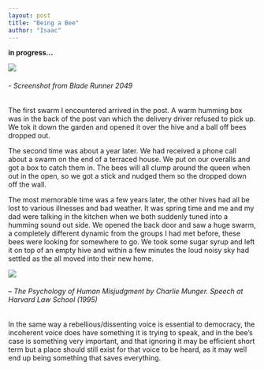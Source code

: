 ```yaml
---
layout: post
title: "Being a Bee"
author: "Isaac"
---
```


**in progress...**


![](https://isaac-art.github.io/images/bees.png)
###### - Screenshot from Blade Runner 2049

The first swarm I encountered arrived in the post. A warm humming box was in the back of the post van which the delivery driver refused to pick up. We tok it down the garden and opened it over the hive and a ball off bees dropped out.


The second time was about a year later. We had received a phone call about a swarm on the end of a terraced house. We put on our overalls and got a box to catch them in. The bees will all clump around the queen when out in the open, so we got a stick and nudged them so the dropped down off the wall. 


The most memorable time was a few years later, the other hives had all be lost to various illnesses and bad weather. It was spring time and me and my dad were talking in the kitchen when we both suddenly tuned into a humming sound out side. We opened the back door and saw a huge swarm, a completely different dynamic from the groups I had met before, these bees were looking for somewhere to go. We took some sugar syrup and left it on top of an empty hive and within a few minutes the loud noisy sky had settled as the all moved into their new home. 


![](https://isaac-art.github.io/images/munger.png)
###### – The Psychology of Human Misjudgment by Charlie Munger. Speech at Harvard Law School (1995)
 
In the same way a rebellious/dissenting voice is essential to democracy, the incoherent voice does have something it is trying to speak, and in the bee’s case is something very important, and that ignoring it may be efficient short term but a place should still exist for that voice to be heard, as it may well end up being something that saves everything.

